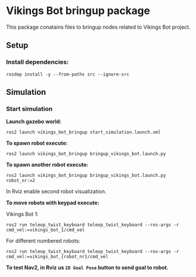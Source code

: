 # Vikings Bot bringup package

This package conatains files to bringup nodes related to Vikings Bot project.

## Setup


### Install dependencies:
```
rosdep install -y --from-paths src --ignore-src
```


## Simulation
### Start simulation

__Launch gazebo world:__

```
ros2 launch vikings_bot_bringup start_simulation.launch.xml
```

__To spawn robot execute:__
```
ros2 launch vikings_bot_bringup bringup_vikings_bot.launch.py
```

__To spawn another robot execute:__
```
ros2 launch vikings_bot_bringup bringup_vikings_bot.launch.py robot_nr:=2
```
In Rviz enable second robot visualization.

__To move robots with keypad execute:__

Vikings Bot 1:
```
ros2 run teleop_twist_keyboard teleop_twist_keyboard --ros-args -r cmd_vel:=vikings_bot_1/cmd_vel
```

For different numbered robots:
```
ros2 run teleop_twist_keyboard teleop_twist_keyboard --ros-args -r cmd_vel:=vikings_bot_{robot_nr}/cmd_vel
```

__To test Nav2, in Rviz us `2D Goal Pose` button to send goal to robot.__
